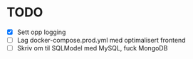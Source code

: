 # TODO

- [x] Sett opp logging
- [ ] Lag docker-compose.prod.yml med optimalisert frontend
- [ ] Skriv om til SQLModel med MySQL, fuck MongoDB
